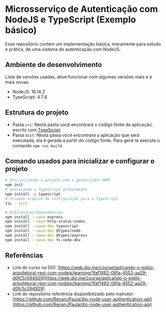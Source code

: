 # Microsserviço de Autenticação com NodeJS e TypeScript (Exemplo básico)

Esse repositório contém um implementação básica, meramente para estudo e prática, de uma sistema de autenticação com NodeJS.

## Ambiente de desenvolvimento

Lista de versões usadas, deve funcionar com algumas versões mais e e mais novas.

* NodeJS: 16.14.2
* TypeScript: 4.7.4

## Estrutura do projeto

* Pasta `src`: Nesta pasta você encontrará o código fonte da aplicação, escrito com [TypeScript](https://www.typescriptlang.org/).
* Pasta `dist`: Nesta pasta você encontrará a aplicação que será executada, ela é gerada a partir do código fonte. Para gerá-la execute o comando `npm run build`.

## Comando usados para inicializar e configurar o projeto

```bash
# Inicializando o projeto com o gerenciador NPM
npm init
# Instalando o TypeScript globalmente
npm install -g typescript
# Criando arquivo de configuração para o TypeScript
tsc --init

# Bibliotecas/Dependências
npm install --save express
npm install --save http-status-codes
npm install --save-dev typescript
npm install --save-dev @types/node
npm install --save-dev @types/express
npm install --save-dev ts-node-dev
```

## Referências

* Link do curso na DIO: [https://web.dio.me/course/aplicando-o-estilo-arquitetural-rest-com-nodejs/learning/1faf1482-06fa-4552-aa29-d0fc5c594929](https://web.dio.me/course/aplicando-o-estilo-arquitetural-rest-com-nodejs/learning/1faf1482-06fa-4552-aa29-d0fc5c594929)
* Link do repositório referência disponibilizado pelo instrutor: [https://github.com/RenanJPaula/dio-node-user-authentication-api](https://github.com/RenanJPaula/dio-node-user-authentication-api)
